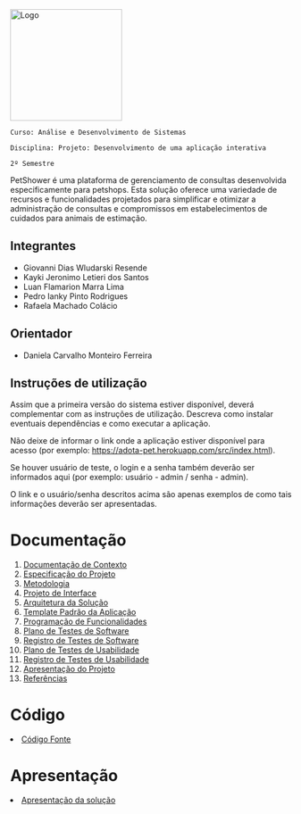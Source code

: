 <img src="https://github.com/ICEI-PUC-Minas-PMV-ADS/PetShower/assets/54692628/17526238-0c4d-445f-b318-6b1a794db53b" alt="Logo" width="200">

`Curso: Análise e Desenvolvimento de Sistemas`

`Disciplina: Projeto: Desenvolvimento de uma aplicação interativa`

`2º Semestre`

PetShower é uma plataforma de gerenciamento de consultas desenvolvida especificamente para petshops. Esta solução oferece uma variedade de recursos e funcionalidades projetados para simplificar e otimizar a administração de consultas e compromissos em estabelecimentos de cuidados para animais de estimação.

## Integrantes

* Giovanni Dias Wludarski Resende
* Kayki Jeronimo Letieri dos Santos
* Luan Flamarion Marra Lima
* Pedro Ianky Pinto Rodrigues
* Rafaela Machado Colácio

## Orientador

* Daniela Carvalho Monteiro Ferreira

## Instruções de utilização

Assim que a primeira versão do sistema estiver disponível, deverá complementar com as instruções de utilização. Descreva como instalar eventuais dependências e como executar a aplicação.

Não deixe de informar o link onde a aplicação estiver disponível para acesso (por exemplo: https://adota-pet.herokuapp.com/src/index.html).

Se houver usuário de teste, o login e a senha também deverão ser informados aqui (por exemplo: usuário - admin / senha - admin).

O link e o usuário/senha descritos acima são apenas exemplos de como tais informações deverão ser apresentadas.

# Documentação

<ol>
<li><a href="docs/01-Documentação de Contexto.md"> Documentação de Contexto</a></li>
<li><a href="docs/02-Especificação do Projeto.md"> Especificação do Projeto</a></li>
<li><a href="docs/03-Metodologia.md"> Metodologia</a></li>
<li><a href="docs/04-Projeto de Interface.md"> Projeto de Interface</a></li>
<li><a href="docs/05-Arquitetura da Solução.md"> Arquitetura da Solução</a></li>
<li><a href="docs/06-Template Padrão da Aplicação.md"> Template Padrão da Aplicação</a></li>
<li><a href="docs/07-Programação de Funcionalidades.md"> Programação de Funcionalidades</a></li>
<li><a href="docs/08-Plano de Testes de Software.md"> Plano de Testes de Software</a></li>
<li><a href="docs/09-Registro de Testes de Software.md"> Registro de Testes de Software</a></li>
<li><a href="docs/10-Plano de Testes de Usabilidade.md"> Plano de Testes de Usabilidade</a></li>
<li><a href="docs/11-Registro de Testes de Usabilidade.md"> Registro de Testes de Usabilidade</a></li>
<li><a href="docs/12-Apresentação do Projeto.md"> Apresentação do Projeto</a></li>
<li><a href="docs/13-Referências.md"> Referências</a></li>
</ol>

# Código

<li><a href="src/ProjetoPet"> Código Fonte</a></li>

# Apresentação

<li><a href="presentation/README.md"> Apresentação da solução</a></li>
